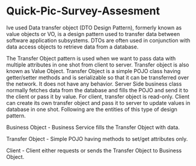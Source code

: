 # Quick-Pic-Survey-Assesment

Ive used  Data transfer object (DTO Design Pattern), formerly known as value objects or VO, is a design pattern used to transfer data between software application subsystems. 
DTOs are often used in conjunction with data access objects to retrieve data from a database.

The Transfer Object pattern is used when we want to pass data with multiple attributes in one shot from client to server. Transfer object is also known as Value Object. Transfer Object is a simple POJO class having getter/setter methods and is serializable so that it can be transferred over the network. It does not have any behavior. Server Side business class normally fetches data from the database and fills the POJO and send it to the client or pass it by value. For client, transfer object is read-only. Client can create its own transfer object and pass it to server to update values in database in one shot. Following are the entities of this type of design pattern.

Business Object - Business Service fills the Transfer Object with data.

Transfer Object - Simple POJO having methods to set/get attributes only.

Client - Client either requests or sends the Transfer Object to Business Object.
